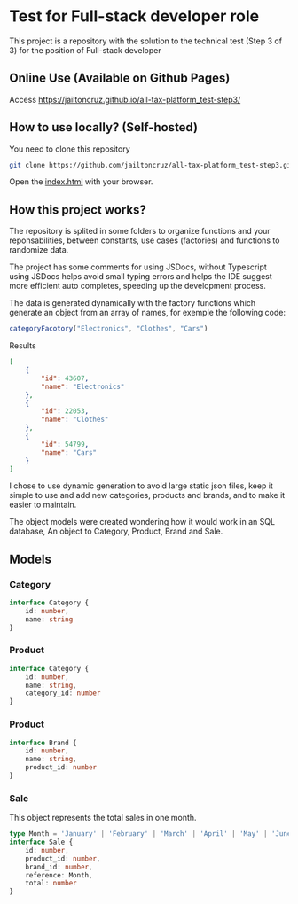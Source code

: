 # Test for Full-stack developer role

This project is a repository with the solution to the technical test (Step 3 of 3) for the position of Full-stack developer

## Online Use (Available on Github Pages)

Access <https://jailtoncruz.github.io/all-tax-platform_test-step3/>

## How to use locally? (Self-hosted)

You need to clone this repository

```sh
git clone https://github.com/jailtoncruz/all-tax-platform_test-step3.git
```

Open the [index.html](./index.html) with your browser.

## How this project works?

The repository is splited in some folders to organize functions and your reponsabilities, between constants, use cases (factories) and functions to randomize data.

The project has some comments for using JSDocs, without Typescript using JSDocs helps avoid small typing errors and helps the IDE suggest more efficient auto completes, speeding up the development process.

The data is generated dynamically with the factory functions which generate an object from an array of names, for exemple the following code:

```js
categoryFacotory("Electronics", "Clothes", "Cars")
```

Results

```json
[
    {
        "id": 43607,
        "name": "Electronics"
    },
    {
        "id": 22053,
        "name": "Clothes"
    },
    {
        "id": 54799,
        "name": "Cars"
    }
]
```

I chose to use dynamic generation to avoid large static json files, keep it simple to use and add new categories, products and brands, and to make it easier to maintain.

The object models were created wondering how it would work in an SQL database, An object to Category, Product, Brand and Sale.

## Models

### Category

```ts
interface Category {
    id: number,
    name: string
}
```

### Product

```ts
interface Category {
    id: number,
    name: string,
    category_id: number
}
```

### Product

```ts
interface Brand {
    id: number,
    name: string,
    product_id: number
}
```

### Sale
This object represents the total sales in one month.

```ts
type Month = 'January' | 'February' | 'March' | 'April' | 'May' | 'June' | 'July' | 'August' | 'September' | 'October' | 'November' | 'December';
interface Sale {
    id: number,
    product_id: number,
    brand_id: number,
    reference: Month,
    total: number
}
```
